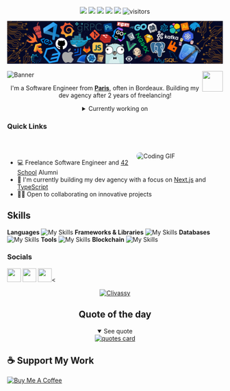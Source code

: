 <!-- my-icons -->
<p align="center">
    <a href="https://github.com/Clivassy"><img src="https://img.shields.io/badge/status-updating-brightgreen.svg"></a>
    <a href="https://www.typescriptlang.org/"><img src="https://img.shields.io/badge/TypeScript-4.9-3178C6.svg"></a>
    <a href="https://github.com/Clivassy/Clivassy/graphs/contributors"><img src="https://img.shields.io/github/contributors/Clivassy/Clivassy?color=blue"></a>
    <a href="https://github.com/Clivassy/Clivassy/stargazers"><img src="https://img.shields.io/github/stars/Clivassy/Clivassy.svg?logo=github"></a>
    <a href="https://github.com/Clivassy/Clivassy/network/members"><img src="https://img.shields.io/github/forks/Clivassy/Clivassy.svg?color=blue&logo=github"></a>
    <img src="https://visitor-badge.laobi.icu/badge?page_id=Clivassy.Clivassy" alt="visitors"/>
</p>
<!-- my-header-img -->

![](./src/header.png)

<a href="https://nextjs.org/"><img src="https://upload.wikimedia.org/wikipedia/commons/8/8e/Nextjs-logo.svg" align="right" height="48" width="48" ></a>

![Banner](https://capsule-render.vercel.app/api?type=venom&height=200&color=0:43cea2,100:185a9d&text=%20Julia%20Batoro&textBg=false&desc=(she/her)&descAlign=79&fontAlign=50&descAlignY=70&fontColor=f7f5f5)
<p align="center">I'm a Software Engineer from <strong><a href="https://www.google.com/travel/things-to-do?dest_src=ut&dest_mid=%2Fm%2F05q7q">Paris</a></strong>, often in Bordeaux. Building my dev agency after 2 years of freelancing!</p>
<div align="center">
<details>
  <summary>Currently working on</summary>
  <p>Building innovative projects with Next.js, TypeScript, React, Prisma, and PostgreSQL.</p>
</details>
</div>
<h3>Quick Links</h3>
<div align="left">
    <a href="mailto:julia.batoro@gmail.com"><img src="https://img.shields.io/badge/Mail%20me-30302f?style=flat-square&logo=gmail" alt="" srcset=""></a>
    <a href="https://www.linkedin.com/in/julia-batoro-750098194/"><img src="https://img.shields.io/badge/LinkedIn-30302f?style=flat-square&logo=linkedin" alt="" srcset=""></a>
</div>
<br>
<a href="https://github.com/Clivassy"> <img src="https://media2.giphy.com/media/v1.Y2lkPTc5MGI3NjExNzR0bnE5M2swY3I3c2Z2cHQ0YmlscHh5azZ1azk3dTI3aGlvbGlvayZlcD12MV9pbnRlcm5hbF9naWZfYnlfaWQmY3Q9Zw/L1R1tvI9svkIWwpVYr/giphy.gif" width="40%" align="right" style="border-radius:10px; animation: float 6s ease-in-out infinite;" alt="Coding GIF">
</a>
<ul>
    <li>💻 Freelance Software Engineer and <a href="https://42.fr/en/homepage/">42 School</a> Alumni</li>
    <li>🔭 I'm currently building my dev agency with a focus on <a href="https://nextjs.org/">Next.js</a> and <a href="https://www.typescriptlang.org/">TypeScript</a></li>
    <li>👨‍💻 Open to collaborating on innovative projects</li>
</ul>
<h2 id="lang">Skills</h2>

**Languages**
![My Skills](https://skillicons.dev/icons?i=c,cpp,js,ts,html&perline=10)
**Frameworks & Libraries**
![My Skills](https://skillicons.dev/icons?i=react,nextjs,nestjs,nodejs,prisma&perline=10)
**Databases**
![My Skills](https://skillicons.dev/icons?i=postgresql&perline=10)
**Tools**
![My Skills](https://skillicons.dev/icons?i=git,github,vscode&perline=10)
**Blockchain**
![My Skills](https://skillicons.dev/icons?i=ethereum&perline=10)


### Socials  
<p align="left"> <a href="https://discord.com/users/Julia_#0532" target="_blank" rel="noreferrer"><img src="https://raw.githubusercontent.com/danielcranney/readme-generator/main/public/icons/socials/discord.svg" width="32" height="32" /></a> <a href="https://www.github.com/Clivassy" target="_blank" rel="noreferrer"><img src="https://raw.githubusercontent.com/danielcranney/readme-generator/main/public/icons/socials/github.svg" width="32" height="32" /></a> <a href="https://www.linkedin.com/in/julia-batoro-750098194/" target="_blank" rel="noreferrer"><img src="https://raw.githubusercontent.com/danielcranney/readme-generator/main/public/icons/socials/linkedin.svg" width="32" height="32" /></a><


<p align="center"> <a href="https://github.com/ryo-ma/github-profile-trophy"><img src="https://github-profile-trophy.vercel.app/?username=Clivassy&theme=dracula&column=-1&,PullRequest,Repositories,Commits,Issues" alt="Clivassy" /></a> </p>
<div align="center">
<h2>Quote of the day</h2>
<details open>
    <summary>See quote</summary>
    <a href="https://github.com/piyushsuthar/github-readme-quotes">
        <img src="https://quotes-github-readme.vercel.app/api?type=horizontal&theme=tokyonight" alt="quotes card">
    </a>
</details>
</div>
<h2>☕️ Support My Work</h2>
<p>
    <a href="https://www.buymeacoffee.com/Clivassy" target="_blank"><img src="https://cdn.buymeacoffee.com/buttons/v2/default-red.png" alt="Buy Me A Coffee" height="30px" ></a>
</p>